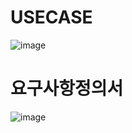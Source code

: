 # USECASE
![image](https://github.com/SHIN-HANBEEN/MetanetFinal/assets/122966135/624e7f79-4d48-45c7-8814-00669bec278d)

# 요구사항정의서
![image](https://github.com/SHIN-HANBEEN/MetanetFinal/assets/122966135/2ee17116-79fe-4001-b507-699896ec2826)


